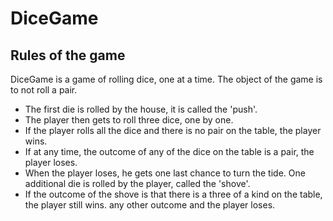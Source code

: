 # DiceGame

## Rules of the game

DiceGame is a game of rolling dice, one at a time. The object of the game is to not roll a pair. 

- The first die is rolled by the house, it is called the 'push'.
- The player then gets to roll three dice, one by one. 
- If the player rolls all the dice and there is no pair on the table, the player wins.
- If at any time, the outcome of any of the dice on the table is a pair, the player loses. 
- When the player loses, he gets one last chance to turn the tide. One additional die is rolled by the player, called the 'shove'.
- If the outcome of the shove is that there is a three of a kind on the table, the player still wins. any other outcome and the player loses.

